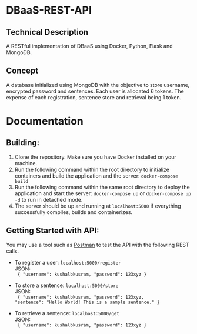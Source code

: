 # DBaaS-REST-API

## Technical Description
 A RESTful implementation of DBaaS using Docker, Python, Flask and MongoDB.

## Concept
A database initialized using MongoDB with the objective to store username, encrypted password and sentences. Each user is allocated 6 tokens. The expense of each registration, sentence store and retrieval being 1 token.  

# Documentation

## Building:
1. Clone the repository. Make sure you have Docker installed on your machine. 
2. Run the following command within the root directory to initialize containers and build the application and the server: `docker-compose build`
3. Run the following command within the same root directory to deploy the application and start the server: `docker-compose up` or `docker-compose up -d` to run in detached mode. 
4. The server should be up and running at `localhost:5000` if everything successfully compiles, builds and containerizes. 

## Getting Started with API:

You may use a tool such as [Postman](https://www.postman.com/downloads/) to test the API with the following REST calls. 

- To register a user: `localhost:5000/register` </br>
    JSON:
    </br><code>
    {
        "username": kushalbkusram,
        "password": 123xyz
    }
    </code>

- To store a sentence: `localhost:5000/store` </br>
    JSON:
    </br><code>
    {
        "username": kushalbkusram,
        "password": 123xyz,
        "sentence": "Hello World! This is a sample sentence."
    }
    </code>

- To retrieve a sentence: `localhost:5000/get` </br>
    JSON:
    </br><code>
    {
        "username": kushalbkusram,
        "password": 123xyz
    }
    </code>


